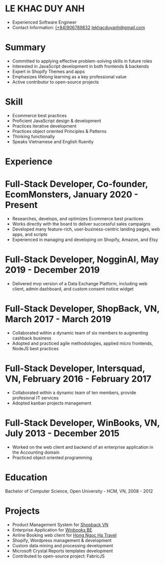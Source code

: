 # LE KHAC DUY ANH
- Experienced Software Engineer
- Contact Information: [(+84)906789832](tel:+84906789832) [lekhacduyanh@gmail.com](mailto:lekhacduyanh@gmail.com)

# Summary
- Committed to applying effective problem-solving skills in future roles
- Interested in JavaScript development in both frontends & backends
- Expert in Shopify Themes and apps
- Emphasizes lifelong learning as a key professional value
- Active contributor to open-source projects

# Skill
- Ecommerce best practices
- Proficient JavaScript design & development
- Practices iterative development
- Practices object oriented Principles & Patterns
- Thinking functionally
- Speaks Vietnamese and English fluently

# Experience
# Full-Stack Developer, Co-founder, EcomMonsters, January 2020 - Present
- Researches, develops, and optimizes Ecommerce best practices
- Works directly with the board to deliver successful sales campaigns
- Developed many feature-rich, user-business-centric landing pages, web apps, and scripts
- Experienced in managing and developing on Shopify, Amazon, and Etsy

# Full-Stack Developer, NogginAI, May 2019 - December 2019
- Delivered mvp version of a Data Exchange Platform, including web client, admin dashboard, and custom consent notice widget

# Full-Stack Developer, ShopBack, VN, March 2017 - March 2019
- Collaborated within a dynamic team of six members to augmenting cashback business
- Adopted and practiced agile methodologies, applied micro frontends, NodeJS best practices

# Full-Stack Developer, Intersquad, VN, February 2016 - February 2017
- Collaborated within a dynamic team of ten members, provide profesional IT services
- Adopted kanban projects management

# Full-Stack Developer, WinBooks, VN, July 2013 - December 2015
- Worked on the web client and backend of an enterprise application in the Accounting domain
- Practiced object oriented programming

# Education
Bachelor of Computer Science, Open University - HCM, VN, 2008 - 2012

# Projects
- Product Management System for [Shopback VN](https://goshopback.vn) 
- Enterprise Application for [Winbooks BE](https://winbooks.be) 
- Airline Booking web client for [Hong Ngoc Ha Travel](https://hongngocha.com) 
- Shopify, Wordpress management & development 
- Custom data mining and processing development
- Microsoft Crystal Reports templates development
- Contributed to open-source project: FabricJS
